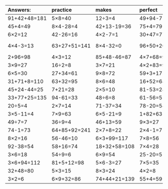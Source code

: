 | Answers: | practice | makes | perfect | ! |
| :--- | :--- | :--- | :--- | :--- |
| 91+42+48=181 | 5×8=40 | 12÷3=4 | 49+94-71=72 | 64÷8=8 | 
| 45+4=49 | 8×4-28=4 | 42+13-19=36 | 75+4=79 | 9×5+50=95 | 
| 6×2=12 | 42-26=16 | 4×2-7=1 | 30+47=77 | 8×7=56 | 
| 4×4-3=13 | 63+27+51=141 | 8×4-32=0 | 96+50+20=166 | 26+57-17=66 | 
| 2+96=98 | 4×3=12 | 85+48-46=87 | 4×7+68=96 | 6×3=18 | 
| 3×9=27 | 16÷2=8 | 3×7=21 | 4×2+83=91 | 56+14=70 | 
| 6×5=30 | 27+34=61 | 9×8=72 | 59+3+17=79 | 2×7+95=109 | 
| 31+71+8=110 | 63+32=95 | 8×6=48 | 16+52=68 | 18÷2=9 | 
| 45+24-44=25 | 7+21=28 | 2×5=10 | 81-53=28 | 95-23=72 | 
| 33+77+25=135 | 94-61=33 | 48÷6=8 | 61-56=5 | 45+39=84 | 
| 20÷5=4 | 2×7=14 | 71-37=34 | 78-20=58 | 36-3=33 | 
| 3×5-11=4 | 7×9=63 | 6×5-21=9 | 1+82+63=146 | 56-24=32 | 
| 49÷7=7 | 36÷9=4 | 46+13=59 | 9×3=27 | 72÷8=9 | 
| 74-1=73 | 64+85+92=241 | 2×7+8=22 | 2×4-1=7 | 4×7=28 | 
| 8×2=16 | 56-46=10 | 6×3+99=117 | 7×8=56 | 42÷6=7 | 
| 92-38=54 | 58+16=74 | 18+32+58=108 | 7×4=28 | 30÷5=6 | 
| 3×6=18 | 54÷9=6 | 6×9=54 | 25-20=5 | 6×7+61=103 | 
| 3×6+94=112 | 81+5+12=98 | 5×6-3=27 | 7×5=35 | 7×2=14 | 
| 32+48=80 | 5×3=15 | 8×3=24 | 4×2=8 | 9×5+24=69 | 
| 3×2=6 | 6×9+32=86 | 74+44+21=139 | 55+4=59 | 2+74-47=29 | 

